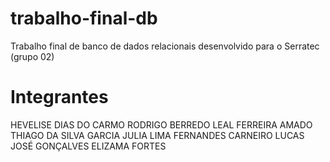 # trabalho-final-db
Trabalho final de banco de dados relacionais desenvolvido para o Serratec (grupo 02)

# Integrantes

HEVELISE DIAS DO CARMO
RODRIGO BERREDO LEAL FERREIRA AMADO
THIAGO DA SILVA GARCIA
JULIA LIMA FERNANDES CARNEIRO
LUCAS JOSÉ GONÇALVES
ELIZAMA FORTES
